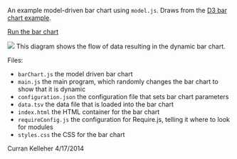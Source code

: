 An example model-driven bar chart using `model.js`. Draws from the [D3 bar chart example](http://bl.ocks.org/mbostock/3885304).

[Run the bar chart](http://curran.github.io/model/examples/d3BarChart/)

<img src="http://curran.github.io/model/images/barChartFlow.png">
This diagram shows the flow of data resulting in the dynamic bar chart.

Files:

 * `barChart.js` the model driven bar chart
 * `main.js` the main program, which randomly changes the bar chart to show that it is dynamic
 * `configuration.json` the configuration file that sets bar chart parameters
 * `data.tsv` the data file that is loaded into the bar chart
 * `index.html` the HTML container for the bar chart
 * `requireConfig.js` the configuration for Require.js, telling it where to look for modules
 * `styles.css` the CSS for the bar chart

Curran Kelleher 4/17/2014

